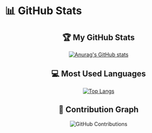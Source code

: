 # 📊 GitHub Stats

<div align="center">
  
## 🏆 My GitHub Stats

[![Anurag's GitHub stats](https://github-readme-stats.vercel.app/api?username=Ubanillx&show_icons=true&theme=radical&hide_border=true&include_all_commits=true&count_private=true&line_height=24)](https://github.com/anuraghazra/github-readme-stats)

## 💻 Most Used Languages

[![Top Langs](https://github-readme-stats.vercel.app/api/top-langs/?username=Ubanillx&layout=compact&theme=nightowl&hide_border=true&langs_count=6)](https://github.com/anuraghazra/github-readme-stats)

## 🌟 Contribution Graph

![GitHub Contributions](https://github-readme-activity-graph.vercel.app/graph?username=Ubanillx&theme=github-dark&hide_border=true&area=true)

</div>
